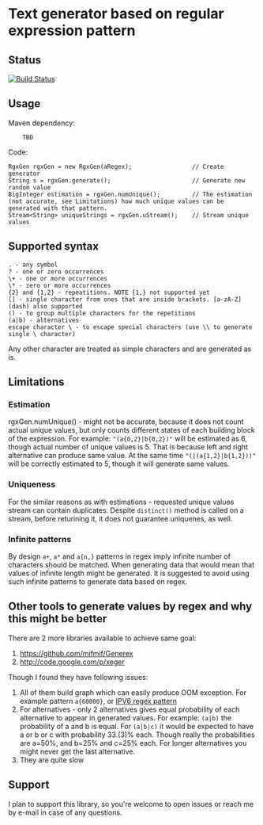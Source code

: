 # Text generator based on regular expression pattern

## Status

[![Build Status](https://travis-ci.com/curious-odd-man/RgxGen.svg?branch=master)](https://travis-ci.com/curious-odd-man/RgxGen)

## Usage

Maven dependency:
```
    TBD
```

Code: 
```
RgxGen rgxGen = new RgxGen(aRegex);                 // Create generator
String s = rgxGen.generate();                       // Generate new random value
BigInteger estimation = rgxGen.numUnique();         // The estimation (not accurate, see Limitations) how much unique values can be generated with that pattern.
Stream<String> uniqueStrings = rgxGen.uStream();    // Stream unique values
```

## Supported syntax

```
. - any symbol
? - one or zero occurrences
\+ - one or more occurrences
\* - zero or more occurrences
{2} and {1,2} - repeatitions. NOTE {1,} not supported yet
[] - single character from ones that are inside brackets. [a-zA-Z] (dash) also supported
() - to group multiple characters for the repetitions
(a|b) - alternatives 
escape character \ - to escape special characters (use \\ to generate single \ character)
```

Any other character are treated as simple characters and are generated as is.

## Limitations

### Estimation
rgxGen.numUnique() - might not be accurate, because it does not count actual unique values, but only counts different states of each building block of the expression.
For example: `"(a{0,2}|b{0,2})"`  will be estimated as 6, though actual number of unique values is 5. 
That is because left and right alternative can produce same value.
At the same time `"(|(a{1,2}|b{1,2}))"` will be correctly estimated to 5, though it will generate same values.

### Uniqueness

For the similar reasons as with estimations - requested unique values stream can contain duplicates. 
Despite `distinct()` method is called on a stream, before returining it, it does not guarantee uniquenes, as well.

### Infinite patterns

By design `a+`, `a*` and `a{n,}` patterns in regex imply infinite number of characters should be matched.
When generating data that would mean that values of infinite length might be generated.
It is suggested to avoid using such infinite patterns to generate data based on regex.

## Other tools to generate values by regex and why this might be better

There are 2 more libraries available to achieve same goal:
1. https://github.com/mifmif/Generex
1. http://code.google.com/p/xeger

Though I found they have following issues:
1. All of them build graph which can easily produce OOM exception. For example pattern `a{60000}`, or [IPV6 regex pattern](https://stackoverflow.com/questions/53497/regular-expression-that-matches-valid-ipv6-addresses)
1. For alternatives - only 2 alternatives gives equal probability of each alternative to appear in generated values. For example: `(a|b)` the probability of a and b is equal. For `(a|b|c)` it would be expected to have a or b or c with probability 33.(3)% each. Though really the probabilities are a=50%, and b=25% and c=25% each. For longer alternatives you might never get the last alternative.
1. They are quite slow

## Support

I plan to support this library, so you're welcome to open issues or reach me by e-mail in case of any questions.